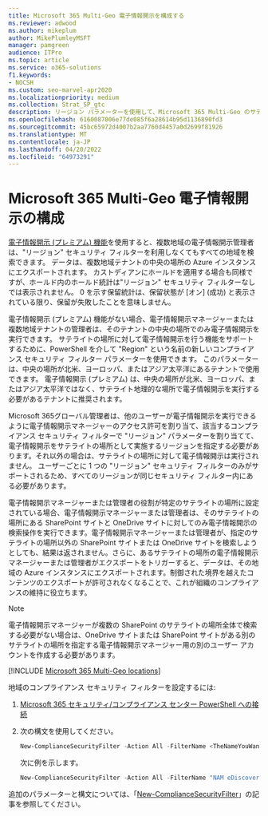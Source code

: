 ```yaml
---
title: Microsoft 365 Multi-Geo 電子情報開示を構成する
ms.reviewer: adwood
ms.author: mikeplum
author: MikePlumleyMSFT
manager: pamgreen
audience: ITPro
ms.topic: article
ms.service: o365-solutions
f1.keywords:
- NOCSH
ms.custom: seo-marvel-apr2020
ms.localizationpriority: medium
ms.collection: Strat_SP_gtc
description: リージョン パラメーターを使用して、Microsoft 365 Multi-Geo のサテライトの場所で使用する電子情報開示を構成する方法について説明します。
ms.openlocfilehash: 6160087006e77de085f6a28614b95d1136890fd3
ms.sourcegitcommit: 45bc65972d4007b2aa7760d4457a0d2699f81926
ms.translationtype: MT
ms.contentlocale: ja-JP
ms.lasthandoff: 04/20/2022
ms.locfileid: "64973291"
---
```

# <a name="microsoft-365-multi-geo-ediscovery-configuration"></a>Microsoft 365 Multi-Geo 電子情報開示の構成

[電子情報開示 (プレミアム) 機能](../compliance/overview-ediscovery-20.md)を使用すると、複数地域の電子情報開示管理者は、"リージョン" セキュリティ フィルターを利用しなくてもすべての地域を検索できます。 データは、複数地域テナントの中央の場所の Azure インスタンスにエクスポートされます。 カストディアンにホールドを適用する場合も同様ですが、ホールド内のホールド統計は"リージョン" セキュリティ フィルターなしでは表示されません。 0 を示す保留統計は、保留状態が [オン] (成功) と表示されている限り、保留が失敗したことを意味しません。

電子情報開示 (プレミアム) 機能がない場合、電子情報開示マネージャーまたは複数地域テナントの管理者は、そのテナントの中央の場所でのみ電子情報開示を実行できます。 サテライトの場所に対して電子情報開示を行う機能をサポートするために、PowerShell を介して "Region" という名前の新しいコンプライアンス セキュリティ フィルター パラメーターを使用できます。 このパラメーターは、中央の場所が北米、ヨーロッパ、またはアジア太平洋にあるテナントで使用できます。 電子情報開示 (プレミアム) は、中央の場所が北米、ヨーロッパ、またはアジア太平洋ではなく、サテライト地理的な場所で電子情報開示を実行する必要があるテナントに推奨されます。 

Microsoft 365グローバル管理者は、他のユーザーが電子情報開示を実行できるように電子情報開示マネージャーのアクセス許可を割り当て、該当するコンプライアンス セキュリティ フィルターで "リージョン" パラメーターを割り当てて、電子情報開示をサテライトの場所として実施するリージョンを指定する必要があります。それ以外の場合は、サテライトの場所に対して電子情報開示は実行されません。 ユーザーごとに 1 つの "リージョン" セキュリティ フィルターのみがサポートされるため、すべてのリージョンが同じセキュリティ フィルター内にある必要があります。

電子情報開示マネージャーまたは管理者の役割が特定のサテライトの場所に設定されている場合、電子情報開示マネージャーまたは管理者は、そのサテライトの場所にある SharePoint サイトと OneDrive サイトに対してのみ電子情報開示の検索操作を実行できます。電子情報開示マネージャーまたは管理者が、指定のサテライトの場所以外の SharePoint サイトまたは OneDrive サイトを検索しようとしても、結果は返されません。さらに、あるサテライトの場所の電子情報開示マネージャーまたは管理者がエクスポートをトリガーすると、データは、その地域の Azure インスタンスにエクスポートされます。制御された境界を越えたコンテンツのエクスポートが許可されなくなることで、これが組織のコンプライアンスの維持に役立ちます。

> [!NOTE]
> 電子情報開示マネージャーが複数の SharePoint のサテライトの場所全体で検索する必要がない場合は、OneDrive サイトまたは SharePoint サイトがある別のサテライトの場所を指定する電子情報開示マネージャー用の別のユーザー アカウントを作成する必要があります。

[!INCLUDE [Microsoft 365 Multi-Geo locations](../includes/microsoft-365-multi-geo-locations.md)]

地域のコンプライアンス セキュリティ フィルターを設定するには:

1. [Microsoft 365 セキュリティ/コンプライアンス センター PowerShell への接続](/powershell/exchange/connect-to-scc-powershell)

2. 次の構文を使用してください。

   ```powershell
   New-ComplianceSecurityFilter -Action All -FilterName <TheNameYouWantToAssign> -Region <RegionValue> -Users <UserPrincipalName>
   ```

   次に例を示します。

   ```powershell
   New-ComplianceSecurityFilter -Action All -FilterName "NAM eDiscovery Managers" -Region NAM -Users adwood@contoso.onmicrosoft.com
   ```

追加のパラメーターと構文については、「[New-ComplianceSecurityFilter](/powershell/module/exchange/new-compliancesecurityfilter)」の記事を参照してください。
